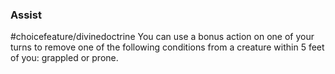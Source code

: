 ### Assist
#choicefeature/divinedoctrine
You can use a bonus action on one of your turns to remove one of the following conditions from a creature within 5 feet of you: grappled or prone. 
